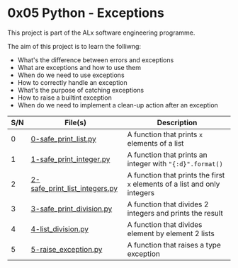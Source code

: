 # 0x05 Python - Exceptions

This project is part of the ALx software engineering programme.

The aim of this project is to learn the folliwng:
- What's the difference between errors and exceptions
- What are exceptions and how to use them
- When do we need to use exceptions
- How to correctly handle an exception
- What's the purpose of catching exceptions
- How to raise a builtint exception
- When do we need to implement a clean-up action after an exception

| S/N | File(s) | Description |
| --- | ------- | ----------- |
| 0 | [0-safe_print_list.py](./0-safe_print_list.py) | A function that prints `x` elements of a list |
| 1 | [1-safe_print_integer.py](./1-safe_print_integer.py) | A function that prints an integer with `"{:d}".format()` |
| 2 | [2-safe_print_list_integers.py](./2-safe_print_list_integers.py) | A function that prints the first `x` elements of a list and only integers |
| 3 | [3-safe_print_division.py](./3-safe_print_division.py) | A function that divides 2 integers and prints the result |
| 4 | [4-list_division.py](./4-list_division.py) | A function that divides element by element 2 lists |
| 5 | [5-raise_exception.py](./5-raise_exception.py) | A function that raises a type exception |
